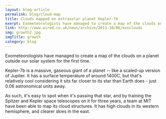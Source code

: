 ```yaml
---
layout: blog-article
permalink: blog/cloud-map
title: Clouds mapped on extrasolar planet Kepler-7b
exerpt: Exometeorologists have managed to create a map of the clouds on a planet outside our solar system for the first time.
link: http://www.wired.co.uk/news/archive/2013-10/06/exoclouds
img: growth2.jpg
imgTitle: growth
category: blog
---
```


Exometeorologists have managed to create a map of the clouds on a planet outside our solar system for the first time.

Kepler-7b is a massive, gaseous giant of a planet -- like a scaled-up version of Jupiter. It has a surface temperature of around 1400C, but that's relatively cool considering it sits far closer to its star than Earth does - just 0.06 astronomical units away.

As such, it's easy to spot when it's passing that star, and by training the Spitzer and Kepler space telescopes on it for three years, a team at MIT have been able to map its cloud structures. It has high clouds in its western hemisphere, and clearer skies in the east.